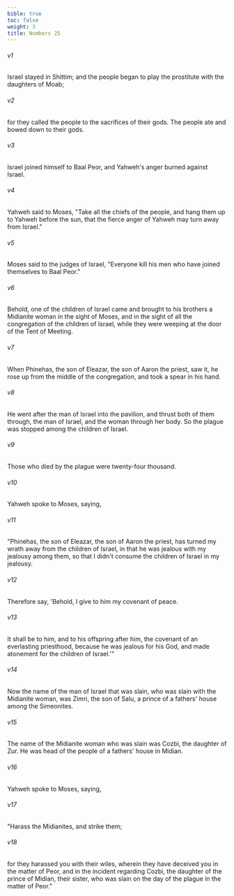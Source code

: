 ```yaml
---
bible: true
toc: false
weight: 3
title: Numbers 25
---
```


###### v1 
Israel stayed in Shittim; and the people began to play the prostitute with the daughters of Moab; 

###### v2 
for they called the people to the sacrifices of their gods. The people ate and bowed down to their gods. 

###### v3 
Israel joined himself to Baal Peor, and Yahweh's anger burned against Israel. 

###### v4 
Yahweh said to Moses, "Take all the chiefs of the people, and hang them up to Yahweh before the sun, that the fierce anger of Yahweh may turn away from Israel." 

###### v5 
Moses said to the judges of Israel, "Everyone kill his men who have joined themselves to Baal Peor." 

###### v6 
Behold, one of the children of Israel came and brought to his brothers a Midianite woman in the sight of Moses, and in the sight of all the congregation of the children of Israel, while they were weeping at the door of the Tent of Meeting. 

###### v7 
When Phinehas, the son of Eleazar, the son of Aaron the priest, saw it, he rose up from the middle of the congregation, and took a spear in his hand. 

###### v8 
He went after the man of Israel into the pavilion, and thrust both of them through, the man of Israel, and the woman through her body. So the plague was stopped among the children of Israel. 

###### v9 
Those who died by the plague were twenty-four thousand. 

###### v10 
Yahweh spoke to Moses, saying, 

###### v11 
"Phinehas, the son of Eleazar, the son of Aaron the priest, has turned my wrath away from the children of Israel, in that he was jealous with my jealousy among them, so that I didn't consume the children of Israel in my jealousy. 

###### v12 
Therefore say, 'Behold, I give to him my covenant of peace. 

###### v13 
It shall be to him, and to his offspring after him, the covenant of an everlasting priesthood, because he was jealous for his God, and made atonement for the children of Israel.'" 

###### v14 
Now the name of the man of Israel that was slain, who was slain with the Midianite woman, was Zimri, the son of Salu, a prince of a fathers' house among the Simeonites. 

###### v15 
The name of the Midianite woman who was slain was Cozbi, the daughter of Zur. He was head of the people of a fathers' house in Midian. 

###### v16 
Yahweh spoke to Moses, saying, 

###### v17 
"Harass the Midianites, and strike them; 

###### v18 
for they harassed you with their wiles, wherein they have deceived you in the matter of Peor, and in the incident regarding Cozbi, the daughter of the prince of Midian, their sister, who was slain on the day of the plague in the matter of Peor."


